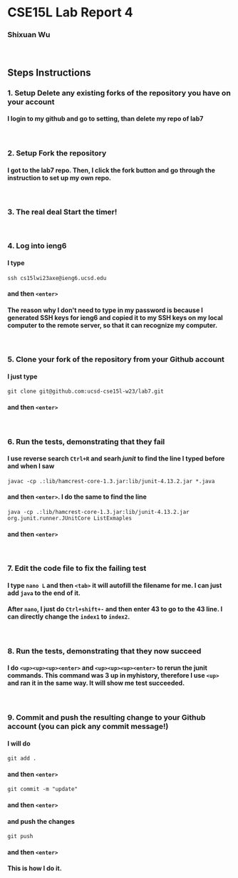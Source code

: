 # CSE15L Lab Report 4
### Shixuan Wu
&nbsp;
&nbsp;
## Steps Instructions

### 1. Setup Delete any existing forks of the repository you have on your account

#### I login to my github and go to setting, than delete my repo of lab7
&nbsp;

### 2. Setup Fork the repository
#### I got to the lab7 repo. Then, I click the fork button and go through the instruction to set up my own repo. 
&nbsp;
### 3. The real deal Start the timer!
&nbsp;
### 4. Log into ieng6
#### I type 
```
ssh cs15lwi23axe@ieng6.ucsd.edu
```
####  and then `<enter>`
#### The reason why I don't need to type in my password is because I generated SSH keys for ieng6 and copied it to my SSH keys on my local computer to the remote server, so that it can recognize my computer.
&nbsp;
### 5. Clone your fork of the repository from your Github account
#### I just type
```
git clone git@github.com:ucsd-cse15l-w23/lab7.git
```

####  and then `<enter>`
&nbsp;

### 6. Run the tests, demonstrating that they fail
#### I use reverse search `Ctrl+R` and searh *junit* to find the line I typed before and when I saw 
```
javac -cp .:lib/hamcrest-core-1.3.jar:lib/junit-4.13.2.jar *.java
```
#### and then `<enter>`. I do the same to find the line 
```
java -cp .:lib/hamcrest-core-1.3.jar:lib/junit-4.13.2.jar org.junit.runner.JUnitCore ListExmaples
```

####  and then `<enter>`
&nbsp;

### 7. Edit the code file to fix the failing test
#### I type `nano L` and then `<tab>` it will autofill the filename for me. I can just add `java` to the end of it. 
#### After `nano`, I just do `Ctrl+shift+-` and then enter 43 to go to the 43 line. I can directly change the `index1` to `index2`.   
&nbsp;
### 8. Run the tests, demonstrating that they now succeed
#### I do `<up><up><up><enter>` and `<up><up><up><enter>` to rerun the junit commands. This command was 3 up in myhistory, therefore I use `<up>` and ran it in the same way. It will show me test succeeded. 
&nbsp;
### 9. Commit and push the resulting change to your Github account (you can pick any commit message!)
####  I will do 
```
git add .
```
#### and then `<enter>`



```
git commit -m "update"
```
#### and then `<enter>`

#### and push the changes
```
git push
```
#### and then `<enter>`
#### This is how I do it. 

